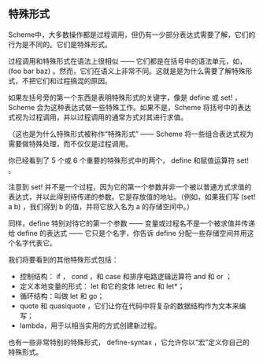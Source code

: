 ## 特殊形式

Scheme中，大多数操作都是过程调用，但仍有一少部分表达式需要了解，它们的行为是不同的。它们是特殊形式。

过程调用和特殊形式在语法上很相似 —— 它们都是在括号中的语法单元，如， (foo bar baz) 。然而，它们在语义上非常不同。这就是是为什么需要了解特殊形式，不把它们和过程搞混的原因。

如果左括号旁的第一个东西是表明特殊形式的关键字，像是 define 或 set! ， Scheme 会为这种表达式做一些特殊工作。如果不是，Scheme 将括号中的表达式视为过程调用，并以过程调用的通常方式对其进行求值。

（这也是为什么特殊形式被称作“特殊形式” —— Scheme 将一些组合表达式视为需要做特殊处理，而不仅仅是过程调用。

你已经看到了 5 个或 6 个重要的特殊形式中的两个， define 和赋值运算符 set! 。

注意到 set! 并不是一个过程，因为它的第一个参数并非一个被以普通方式求值的表达式，并以此得到待传递的参数。它是存放值的地址。（例如，如果我们写 (set! a b) ，我们得到 b 的值，并将它放入名为 a 的存储空间中。）

同样，define 特别对待它的第一个参数 —— 变量或过程名不是一个被求值并传递给 define 的表达式 —— 它只是个名字，你告诉 define 分配一些存储空间并用这个名字代表它。

我们将要看到的其他特殊形式包括：
* 控制结构： if ， cond ，和 case 和排序电路逻辑运算符 and 和 or ；
* 定义本地变量的形式： let 和它的变体 letrec 和 let*；
* 循环结构：叫做 let 和 go；
* quote 和 quasiquote ，它们让你在代码中将复杂的数据结构作为文本来编写；
* lambda，用于以相当实用的方式创建新过程。

也有一些非常特别的特殊形式， define-syntax ，它允许你以“宏”定义你自己的特殊形式。
